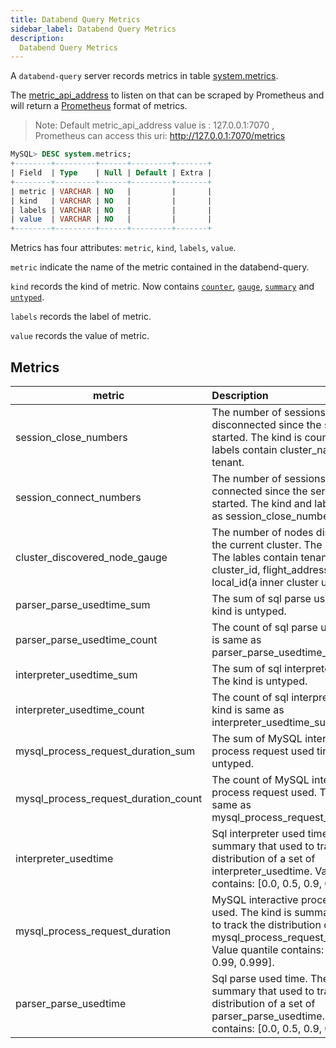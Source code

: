 ```yaml
---
title: Databend Query Metrics
sidebar_label: Databend Query Metrics
description:
  Databend Query Metrics
---
```


A `databend-query` server records metrics in table [system.metrics](../../13-sql-reference/70-system-tables/system-metrics.md).

The [metric_api_address](../07-query/10-query-config.md) to listen on that can be scraped by Prometheus and will return a [Prometheus](http://prometheus.io/docs/instrumenting/exposition_formats/) format of metrics.

> Note: Default metric_api_address value is : 127.0.0.1:7070 , Prometheus can access this uri: http://127.0.0.1:7070/metrics

```sql
MySQL> DESC system.metrics;
+--------+---------+------+---------+-------+
| Field  | Type    | Null | Default | Extra |
+--------+---------+------+---------+-------+
| metric | VARCHAR | NO   |         |       |
| kind   | VARCHAR | NO   |         |       |
| labels | VARCHAR | NO   |         |       |
| value  | VARCHAR | NO   |         |       |
+--------+---------+------+---------+-------+

```

Metrics has four attributes: `metric`, `kind`, `labels`, `value`.

`metric` indicate the name of the metric contained in the databend-query.

`kind` records the kind of metric. Now contains [`counter`](https://prometheus.io/docs/concepts/metric_types/#counter), [`gauge`](https://prometheus.io/docs/concepts/metric_types/#gauge), [`summary`](https://prometheus.io/docs/concepts/metric_types/#summary) and [`untyped`](https://prometheus.io/docs/concepts/metric_types/#metric-types).

`labels` records the label of metric.

`value` records the value of metric. 

## Metrics

| metric                               | Description                                                                                                                                                                                        |  kind   |
|--------------------------------------|:---------------------------------------------------------------------------------------------------------------------------------------------------------------------------------------------------|:-------:|
| session_close_numbers                | The number of sessions have been disconnected since the server was started. The kind is counter. The labels contain cluster_name and tenant.                                                       | counter |
| session_connect_numbers              | The number of sessions have been connected since the server was started. The kind and labels are same as session_close_numbers.                                                                    | counter |
| cluster_discovered_node_gauge        | The number of nodes discovered in the current cluster. The kind is gauge. The lables contain tenant_id, cluster_id, flight_address and local_id(a inner cluster unique id).                        |  gauge  |
| parser_parse_usedtime_sum            | The sum of sql parse used time. The kind is untyped.                                                                                                                                               | untyped |
| parser_parse_usedtime_count          | The count of sql parse used. The kind is same as parser_parse_usedtime_sum.                                                                                                                        | untyped |
| interpreter_usedtime_sum             | The sum of sql interpreter used time. The kind is untyped.                                                                                                                                         | untyped |
| interpreter_usedtime_count           | The count of sql interpreter used. The kind is same as interpreter_usedtime_sum.                                                                                                                   | untyped |
| mysql_process_request_duration_sum   | The sum of MySQL interactive process request used time. The kind is untyped.                                                                                                                       | untyped |
| mysql_process_request_duration_count | The count of MySQL interactive process request used. The kind is same as mysql_process_request_duration_sum.                                                                                       | untyped |
| interpreter_usedtime                 | Sql interpreter used time. The kind is summary that used to track the distribution of a set of interpreter_usedtime. Value quantile contains: [0.0, 0.5, 0.9, 0.99, 0.999].                        | summary |
| mysql_process_request_duration       | MySQL interactive process request used. The kind is summary that used to track the distribution of a set of mysql_process_request_duration. Value quantile contains: [0.0, 0.5, 0.9, 0.99, 0.999]. | summary |
| parser_parse_usedtime                | Sql parse used time. The kind is summary that used to track the distribution of a set of parser_parse_usedtime. Value quantile contains: [0.0, 0.5, 0.9, 0.99, 0.999].                             | summary |
